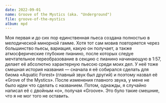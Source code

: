 ```yaml
---
date: 2022-09-01
name: Groove of the Mystics (aka. "Underground")
file: groove-of-the-mystics
album: mpd
---
```


Моя первая и до сих пор единственная пьеса создана полностью в мелодической минорной гамме. Хотя тот сам мовив повторяется через большинство пьесы, вариация, какую он получает, а также атмосферические глубокие пианино, после которых следуе мечтательное переобразование в секцию с пианино начинающую в 1:57, делает её абсолютно характерную пьесою среди моих дел. У неё тоже смешная история названия — сначала я её собирался сделать для биома «Aquatic Forest» (главный звук был другий) и поэтому назвал её «Grove of the Mystics». После изменения главного звука, у мене не было идеи что сделать с названием. Потом, однажды, я случайно написал её с двойным «o», получая «Groove». Это було такие смешние, что я не мог того не оставить.
